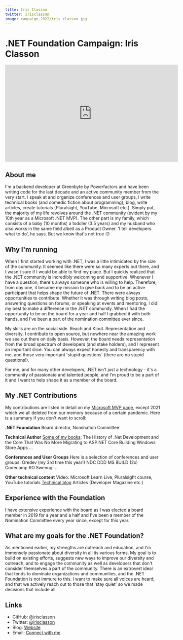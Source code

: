 ```yaml
---
title: Iris Classon
twitter: irisclasson
image: campaign-2022/iris_classon.jpg
---
```


# .NET Foundation Campaign: Iris Classon

<iframe width="560" height="315" src="https://www.youtube.com/embed/S_QfEmLp0eA" title="YouTube video player" frameborder="0" allow="accelerometer; autoplay; clipboard-write; encrypted-media; gyroscope; picture-in-picture" allowfullscreen></iframe>

## About me
I'm a backend developer at Greenbyte by Powerfactors and have been writing code for the last decade and an active community member from the very start. I speak at and organize conferences and user groups, I write technical books (and comedic fiction about programming), blog, write articles, create tutorials (Pluralsight, YouTube, Microsoft etc.). Simply put, the majority of my life revolves around the .NET community (evident by my 10th year as a Microsoft .NET MVP). The other part is my family, which consists of a baby (10 months) a toddler (3.5 years) and my husband who also works in the same field albeit as a Product Owner. 'I tell developers what to do', he says. But we know that's not true :D

## Why I'm running

When I first started working with .NET, I was a little intimidated by the size of the community. It seemed like there were so many experts out there, and I wasn't sure if I would be able to find my place. But I quickly realized that the .NET community is incredibly welcoming and supportive. Whenever I have a question, there's always someone who is willing to help. Therefore, from day one, it became my mission to give back and to be an active participant that helps shape the future of .NET. There were always opportunities to contribute. Whether it was through writing blog posts, answering questions on forums, or speaking at events and mentoring, I did my best to make a difference in the .NET community. When I had the opportunity to be on the board for a year and half I grabbed it with both hands, and I've been a part of the nomination committee ever since.

My skills are on the social side. Reach and Klout. Representation and diversity. I contribute to open source, but nowhere near the amazing work we see out there on daily basis. However, the board needs representation from the broad spectrum of developers (and stake holders), and I represent an important slice. You can always expect honesty and transparency with me, and those very important 'stupid questions' (there are no stupid questions!).
  
For me, and for many other developers, .NET isn't just a technology - it's a community of passionate and talented people, and I'm proud to be a part of it and I want to help shape it as a member of the board.

## My .NET Contributions

My contributions are listed in detail on my [Microsoft MVP page](https://mvp.microsoft.com/en-us/PublicProfile/5000086?fullName=Iris%20Classon), except 2021 which we all deleted from our memory because of a certain pandemic.
Here is a summary if you don't want to scroll:  

**.NET Foundation**
Board director, Nomination Committee

**Technical Author**
[Some of my books](https://www.amazon.com/s?i=digital-text&rh=p_27%3AIris+Classon&s=relevancerank&text=Iris+Classon):
The History of .Net Development and the Core That Was No More
Migrating to ASP.NET Core
Building Windows Store Apps
...

**Conferences and User Groups**
Here is a selection of conferences and user groups:
Oredev (my 3rd time this year!)
NDC
DDD
MS BUILD (2x)
Codecamp RO
Swenug
...

**Other technical content**
Video: Microsoft Learn Live, Pluralsight course, YouTube tutorials
[Technical blog](https://irisclasson.com)
Articles (Developer Magazine etc.)

## Experience with the Foundation

I have extensive experience with the board as I was elected a board member in 2019 for a year and a half and I've been a member of the Nomination Committee every year since, except for this year.

## What are my goals for the .NET Foundation?

As mentioned earlier, my strengths are outreach and education, and I'm immensely passionate about diversity in all its various forms. My goal is to build on existing efforts, suggests new ways to improve our diversity and outreach, and to engage the community as well as developers that don't consider themselves a part of the community. There is an extrovert ideal that tends to dominate organizations and communities, and the .NET Foundation is not immure to this. I want to make sure all voices are heard, and that we actively reach out to those that 'stay quiet' so we made decisions that include all. 

## Links
* GitHub: [@irisclasson](https://github.com/irisclasson)
* Twitter: [@irisclasson](https://twitter.com/irisclasson)
* Blog: [Website](https://irisclasson.com)
* Email: [Connect with me](mailto:irislovescode@gmail.com)